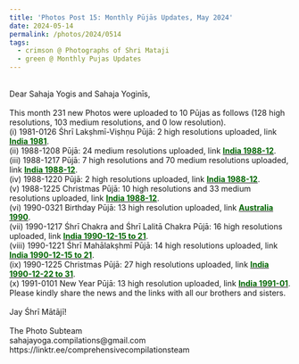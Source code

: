 ```yaml
---
title: 'Photos Post 15: Monthly Pūjās Updates, May 2024'
date: 2024-05-14
permalink: /photos/2024/0514
tags:
  - crimson @ Photographs of Shri Mataji
  - green @ Monthly Pujas Updates
---
```


<p>
<br>
Dear Sahaja Yogis and Sahaja Yoginīs,<br>
<br>
This month 231 new Photos were uploaded to 10 Pūjas as follows (128 high resolutions, 103 medium resolutions, and 0 low resolution).<br>
(i) 1981-0126 Śhrī Lakṣhmī-Viṣhṇu Pūjā: 2 high resolutions uploaded, link <a href="https://eternalmoments.smugmug.com/Countries/India/1981"> <font color="DarkGreen"><b>India 1981</b></font></a>.<br>
(ii) 1988-1208 Pūjā: 24 medium resolutions uploaded, link <a href="https://eternalmoments.smugmug.com/Countries/India/1988-12"> <font color="DarkGreen"><b>India 1988-12</b></font></a>.<br>
(iii) 1988-1217 Pūjā: 7 high resolutions and 70 medium resolutions uploaded, link <a href="https://eternalmoments.smugmug.com/Countries/India/1988-12"> <font color="DarkGreen"><b>India 1988-12</b></font></a>.<br>
(iv) 1988-1220 Pūjā: 2 high resolutions uploaded, link <a href="https://eternalmoments.smugmug.com/Countries/India/1988-12"> <font color="DarkGreen"><b>India 1988-12</b></font></a>.<br>
(v) 1988-1225 Christmas Pūjā: 10 high resolutions and 33 medium resolutions uploaded, link <a href="https://eternalmoments.smugmug.com/Countries/India/1988-12"> <font color="DarkGreen"><b>India 1988-12</b></font></a>.<br>
(vi) 1990-0321 Birthday Pūjā: 13 high resolution uploaded, link <a href="https://eternalmoments.smugmug.com/Countries/Australia/1990"> <font color="DarkGreen"><b>Australia 1990</b></font></a>.<br>
(vii) 1990-1217 Śhrī Chakra and Śhrī Lalitā Chakra Pūjā: 16 high resolutions uploaded, link <a href="https://eternalmoments.smugmug.com/Countries/India/1990-12-15-to-21"> <font color="DarkGreen"><b>India 1990-12-15 to 21</b></font></a>.<br>
(viii) 1990-1221 Śhrī Mahālakṣhmī Pūjā: 14 high resolutions uploaded,  link <a href="https://eternalmoments.smugmug.com/Countries/India/1990-12-15-to-21"> <font color="DarkGreen"><b>India 1990-12-15 to 21</b></font></a>.<br>
(ix) 1990-1225 Christmas Pūjā: 27 high resolutions uploaded, link <a href="https://eternalmoments.smugmug.com/Countries/India/1990-12-22-to-31"> <font color="DarkGreen"><b>India 1990-12-22 to 31</b></font></a>.<br>
(x) 1991-0101 New Year Pūjā: 13 high resolution uploaded, link <a href="https://eternalmoments.smugmug.com/Countries/India/1991-01"> <font color="DarkGreen"><b>India 1991-01</b></font></a>.<br>
Please kindly share the news and the links with all our brothers and sisters.<br>
<br>
Jay Śhrī Mātājī!<br>
<br>
The Photo Subteam<br>
sahajayoga.compilations@gmail.com<br>
https://linktr.ee/comprehensivecompilationsteam<br>
</p>